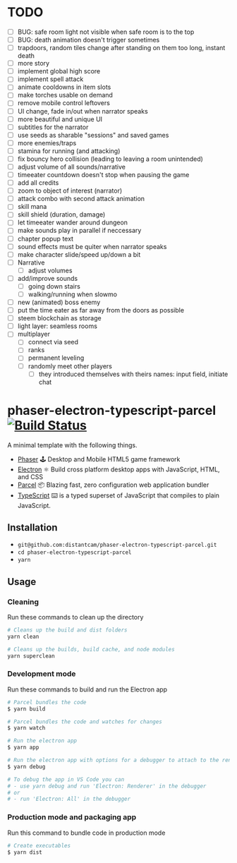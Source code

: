 # TODO

- [ ] BUG: safe room light not visible when safe room is to the top
- [ ] BUG: death animation doesn't trigger sometimes
- [ ] trapdoors, random tiles change after standing on them too long, instant death
- [ ] more story
- [ ] implement global high score
- [ ] implement spell attack
- [ ] animate cooldowns in item slots
- [ ] make torches usable on demand
- [ ] remove mobile control leftovers
- [ ] UI change, fade in/out when narrator speaks
- [ ] more beautiful and unique UI
- [ ] subtitles for the narrator
- [ ] use seeds as sharable "sessions" and saved games
- [ ] more enemies/traps
- [ ] stamina for running (and attacking)
- [ ] fix bouncy hero collision (leading to leaving a room unintended)
- [ ] adjust volume of all sounds/narrative
- [ ] timeeater countdown doesn't stop when pausing the game
- [ ] add all credits
- [ ] zoom to object of interest (narrator)
- [ ] attack combo with second attack animation
- [ ] skill mana
- [ ] skill shield (duration, damage)
- [ ] let timeeater wander around dungeon
- [ ] make sounds play in parallel if neccessary
- [ ] chapter popup text
- [ ] sound effects must be quiter when narrator speaks
- [ ] make character slide/speed up/down a bit
- [ ] Narrative
  - [ ] adjust volumes
- [ ] add/improve sounds
  - [ ] going down stairs
  - [ ] walking/running when slowmo
- [ ] new (animated) boss enemy
- [ ] put the time eater as far away from the doors as possible
- [ ] steem blockchain as storage
- [ ] light layer: seamless rooms
- [ ] multiplayer
  - [ ] connect via seed
  - [ ] ranks
  - [ ] permanent leveling
  - [ ] randomly meet other players
    - [ ] they introduced themselves with theirs names: input field, initiate chat

# phaser-electron-typescript-parcel [![Build Status](https://travis-ci.org/distantcam/phaser-electron-typescript-parcel.svg?branch=master)](https://travis-ci.org/distantcam/phaser-electron-typescript-parcel)

A minimal template with the following things.

- [Phaser](https://phaser.io/) 🕹️ Desktop and Mobile HTML5 game framework
- [Electron](https://electronjs.org/) ⚛️ Build cross platform desktop apps with JavaScript, HTML, and CSS
- [Parcel](https://github.com/parcel-bundler/parcel) 📦 Blazing fast, zero configuration web application bundler
- [TypeScript](https://www.typescriptlang.org/) ⌨️ is a typed superset of JavaScript that compiles to plain JavaScript.

## Installation

* `git@github.com:distantcam/phaser-electron-typescript-parcel.git`
* `cd phaser-electron-typescript-parcel`
* `yarn`

## Usage

### Cleaning
Run these commands to clean up the directory
``` bash
# Cleans up the build and dist folders
yarn clean

# Cleans up the builds, build cache, and node modules
yarn superclean
```

### Development mode
Run these commands to build and run the Electron app
``` bash
# Parcel bundles the code
$ yarn build

# Parcel bundles the code and watches for changes
$ yarn watch

# Run the electron app
$ yarn app

# Run the electron app with options for a debugger to attach to the render process
$ yarn debug

# To debug the app in VS Code you can
# - use yarn debug and run 'Electron: Renderer' in the debugger
# or
# - run 'Electron: All' in the debugger
```

### Production mode and packaging app
Run this command to bundle code in production mode
``` bash
# Create executables
$ yarn dist
```
